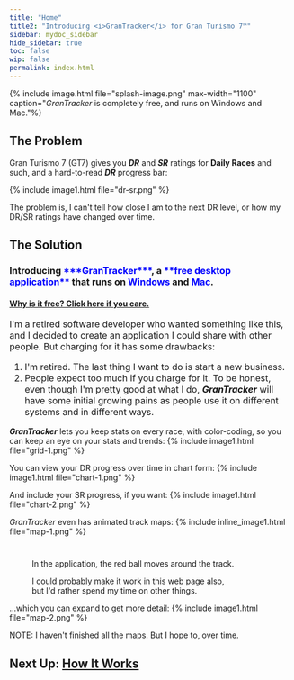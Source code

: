 ```yaml
---
title: "Home"
title2: "Introducing <i>GranTracker</i> for Gran Turismo 7™️"
sidebar: mydoc_sidebar
hide_sidebar: true
toc: false
wip: false
permalink: index.html
---
```


{% include image.html file="splash-image.png" max-width="1100" caption="*GranTracker* is completely free, and runs on Windows and Mac."%}

## The Problem

Gran Turismo 7 (GT7) gives you ***DR*** and ***SR*** ratings for **Daily Races** and such, and a hard-to-read ***DR*** progress bar:

{% include image1.html file="dr-sr.png" %}

The problem is, I can't tell how close I am to the next DR level, or how my DR/SR ratings have changed over time.

## The Solution

<h3 markdown="1">Introducing <span style="color:blue">***GranTracker***</span>, a <span style="color:blue">**free desktop application**</span> that runs on <span style="color:blue"><strong>Windows</strong></span> and <span style="color:blue"><strong>Mac</strong></span>.</h3>

<div class="panel-group" id="accordion">
	<div class="panel panel-default">
		<div class="panel-heading">
			<h4 class="panel-title">
				<a class="noCrossRef accordion-toggle" data-toggle="collapse" data-parent="#accordion" href="#collapseOne">Why is it free? Click here if you care.</a>
			</h4>
		</div>
		<div id="collapseOne" class="panel-collapse collapse noCrossRef">
			<div class="panel-body" style="font-size: 16px">
I'm a retired software developer who wanted something like this, and I decided to create an application I could share with other people. But charging for it has some drawbacks:

<ol>
<li>I'm retired. The last thing I want to do is start a new business.</li>
<li>People expect too much if you charge for it. To be honest, even though I'm pretty good at what I do, <b><i>GranTracker</i></b> will have some initial growing pains as people use it on different systems and in different ways.</li>
</ol>
			</div>
		</div>
	</div>
</div>

***GranTracker*** lets you keep stats on every race, with color-coding, so you can keep an eye on your stats and trends:
{% include image1.html file="grid-1.png" %}

You can view your DR progress over time in chart form:
{% include image1.html file="chart-1.png" %}

And include your SR progress, if you want:
{% include image1.html file="chart-2.png" %}

*GranTracker* even has animated track maps:
{% include inline_image1.html file="map-1.png" %}
<div class="my_group-clear-after" style="margin-top: 40px; margin-left: 40px" markdown="1">
<p>In the application, the red ball moves around the track.</p>
<p>I could probably make it work in this web page also,<br/>but I'd rather spend my time on other things.</p>
</div>

...which you can expand to get more detail:
{% include image1.html file="map-2.png" %}

NOTE: I haven't finished all the maps. But I hope to, over time.

## Next Up: [How It Works <i class="fa fa-arrow-right" aria-hidden="true"></i>](how_it_works.html)